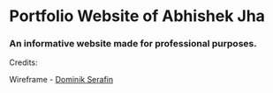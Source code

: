 Portfolio Website of Abhishek Jha
===============

### An informative website made for professional purposes.

Credits:

Wireframe - [Dominik Serafin](http://dominikserafin.github.io/aurora-template)


